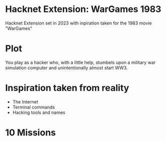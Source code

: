 # Hacknet Extension: WarGames 1983
 Hacknet Extension set in 2023 with inpiration taken for the 1983 movie "WarGames"

# Plot
You play as a hacker who, with a little help, stumbels upon a military 
war simulation computer and unintentionally almost start WW3.

# Inspiration taken from reality
- The Internet
- Terminal commands
- Hacking tools and names

# 10 Missions


